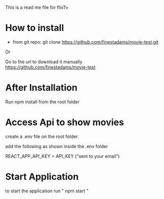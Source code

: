 This is a read me file for flixTv

How to install
================

- from git repo: git clone https://github.com/finestadams/movie-test.git

Or 

Go to the url to download it manually  https://github.com/finestadams/movie-test


After Installation
==================

Run npm install from the root folder


Access Api to show movies
=========================

create a .env file on the root folder.

add the following as shown inside the .env folder

REACT_APP_API_KEY = API_KEY ("sent to your email")

Start Application
================

to start the application run " npm start " 

